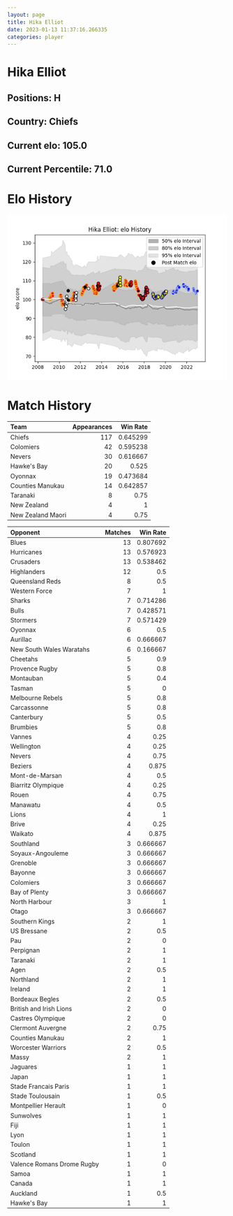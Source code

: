 ```yaml
---  
layout: page  
title: Hika Elliot  
date: 2023-01-13 11:37:16.266335  
categories: player  
---
```

# Hika Elliot

## Positions: H

## Country: Chiefs

## Current elo: 105.0

## Current Percentile: 71.0

# Elo History


![elo history](history_HikaElliot.png)
# Match History


| Team              |   Appearances |   Win Rate |
|:------------------|--------------:|-----------:|
| Chiefs            |           117 |   0.645299 |
| Colomiers         |            42 |   0.595238 |
| Nevers            |            30 |   0.616667 |
| Hawke's Bay       |            20 |   0.525    |
| Oyonnax           |            19 |   0.473684 |
| Counties Manukau  |            14 |   0.642857 |
| Taranaki          |             8 |   0.75     |
| New Zealand       |             4 |   1        |
| New Zealand Maori |             4 |   0.75     |

| Opponent                   |   Matches |   Win Rate |
|:---------------------------|----------:|-----------:|
| Blues                      |        13 |   0.807692 |
| Hurricanes                 |        13 |   0.576923 |
| Crusaders                  |        13 |   0.538462 |
| Highlanders                |        12 |   0.5      |
| Queensland Reds            |         8 |   0.5      |
| Western Force              |         7 |   1        |
| Sharks                     |         7 |   0.714286 |
| Bulls                      |         7 |   0.428571 |
| Stormers                   |         7 |   0.571429 |
| Oyonnax                    |         6 |   0.5      |
| Aurillac                   |         6 |   0.666667 |
| New South Wales Waratahs   |         6 |   0.166667 |
| Cheetahs                   |         5 |   0.9      |
| Provence Rugby             |         5 |   0.8      |
| Montauban                  |         5 |   0.4      |
| Tasman                     |         5 |   0        |
| Melbourne Rebels           |         5 |   0.8      |
| Carcassonne                |         5 |   0.8      |
| Canterbury                 |         5 |   0.5      |
| Brumbies                   |         5 |   0.8      |
| Vannes                     |         4 |   0.25     |
| Wellington                 |         4 |   0.25     |
| Nevers                     |         4 |   0.75     |
| Beziers                    |         4 |   0.875    |
| Mont-de-Marsan             |         4 |   0.5      |
| Biarritz Olympique         |         4 |   0.25     |
| Rouen                      |         4 |   0.75     |
| Manawatu                   |         4 |   0.5      |
| Lions                      |         4 |   1        |
| Brive                      |         4 |   0.25     |
| Waikato                    |         4 |   0.875    |
| Southland                  |         3 |   0.666667 |
| Soyaux-Angouleme           |         3 |   0.666667 |
| Grenoble                   |         3 |   0.666667 |
| Bayonne                    |         3 |   0.666667 |
| Colomiers                  |         3 |   0.666667 |
| Bay of Plenty              |         3 |   0.666667 |
| North Harbour              |         3 |   1        |
| Otago                      |         3 |   0.666667 |
| Southern Kings             |         2 |   1        |
| US Bressane                |         2 |   0.5      |
| Pau                        |         2 |   0        |
| Perpignan                  |         2 |   1        |
| Taranaki                   |         2 |   1        |
| Agen                       |         2 |   0.5      |
| Northland                  |         2 |   1        |
| Ireland                    |         2 |   1        |
| Bordeaux Begles            |         2 |   0.5      |
| British and Irish Lions    |         2 |   0        |
| Castres Olympique          |         2 |   0        |
| Clermont Auvergne          |         2 |   0.75     |
| Counties Manukau           |         2 |   1        |
| Worcester Warriors         |         2 |   0.5      |
| Massy                      |         2 |   1        |
| Jaguares                   |         1 |   1        |
| Japan                      |         1 |   1        |
| Stade Francais Paris       |         1 |   1        |
| Stade Toulousain           |         1 |   0.5      |
| Montpellier Herault        |         1 |   0        |
| Sunwolves                  |         1 |   1        |
| Fiji                       |         1 |   1        |
| Lyon                       |         1 |   1        |
| Toulon                     |         1 |   1        |
| Scotland                   |         1 |   1        |
| Valence Romans Drome Rugby |         1 |   0        |
| Samoa                      |         1 |   1        |
| Canada                     |         1 |   1        |
| Auckland                   |         1 |   0.5      |
| Hawke's Bay                |         1 |   1        |